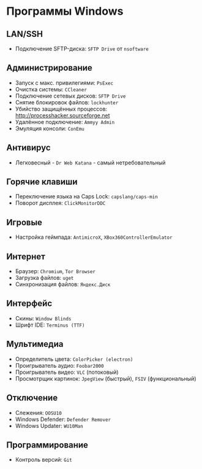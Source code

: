# Программы Windows

## LAN/SSH

- Подключение SFTP-диска: `SFTP Drive` от `nsoftware`

## Администрирование

- Запуск с макс. привилегиями: `PsExec`
- Очистка системы: `CCleaner`
- Подключение сетевых дисков: `SFTP Drive`
- Снятие блокировок файлов: `lockhunter`
- Убийство защищённых процессов: http://processhacker.sourceforge.net
- Удалённое подключение: `Ammyy Admin`
- Эмуляция консоли: `ConEmu`

## Антивирус

- Легковесный - `Dr Web Katana` - самый нетребовательный

## Горячие клавиши

- Переключение языка на Caps Lock: `capslang/caps-min`
- Поворот дисплея: `ClickMonitorDDC`

## Игровые

- Настройка геймпада: `AntimicroX`, `XBox360ControllerEmulator`

## Интернет

- Браузер: `Chromium`, `Tor Browser`
- Загрузка файлов: `uget`
- Синхронизация файлов: `Яндекс.Диск`

## Интерфейс

- Скины: `Window Blinds`
- Шрифт IDE: `Terminus (TTF)`

## Мультимедиа

- Определитель цвета: `ColorPicker (electron)`
- Проигрыватель аудио: `Foobar2000`
- Проигрыватель видео: `VLC` (потоковый)
- Просмотрщик картинок: `JpegView` (быстрый), `FSIV` (функциональный)

## Отключение

- Слежения: `OOSU10`
- Windows Defender: `Defender Remover`
- Windows Updater: `WU10Man`

## Программирование

- Контроль версий: `Git`